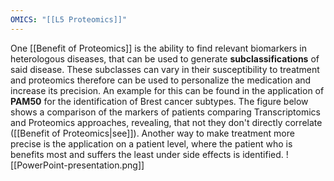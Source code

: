 ```yaml
---
OMICS: "[[L5 Proteomics]]"
---
```

One [[Benefit of Proteomics]] is the ability to find relevant biomarkers in heterologous diseases, that can be used to generate **subclassifications** of said disease. These subclasses can vary in their susceptibility to treatment and proteomics therefore can be used to personalize the medication and increase its precision. An example for this can be found in the application of **PAM50** for the identification of Brest cancer subtypes. The figure below shows a comparison of the markers of patients comparing Transcriptomics and Proteomics approaches, revealing, that not they don't directly correlate ([[Benefit of Proteomics|see]]). 
Another way to make treatment more precise is the application on a patient level, where the patient who is benefits most and suffers the least under side effects is identified.
![[PowerPoint-presentation.png]]
